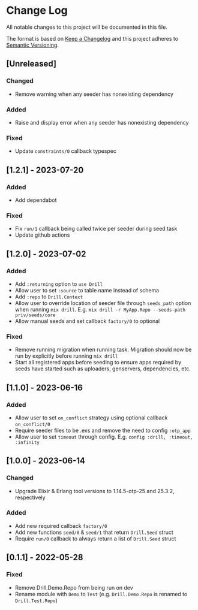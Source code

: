 # Change Log

All notable changes to this project will be documented in this file.

The format is based on [Keep a Changelog](http://keepachangelog.com/)
and this project adheres to [Semantic Versioning](http://semver.org/).

## [Unreleased]

### Changed

- Remove warning when any seeder has nonexisting dependency

### Added

- Raise and display error when any seeder has nonexisting dependency

### Fixed

- Update `constraints/0` callback typespec

## [1.2.1] - 2023-07-20

### Added

- Add dependabot

### Fixed

- Fix `run/1` callback being called twice per seeder during seed task
- Update github actions

## [1.2.0] - 2023-07-02

### Added

- Add `:returning` option to `use Drill`
- Allow user to set `:source` to table name instead of schema
- Add `:repo` to `Drill.Context`
- Allow user to override location of seeder file through `seeds_path` option when running `mix drill`. E.g. `mix drill -r MyApp.Repo --seeds-path priv/seeds/core`
- Allow manual seeds and set callback `factory/0` to optional

### Fixed

- Remove running migration when running task. Migration should now be run by explicitly before running `mix drill`
- Start all registered apps before seeding to ensure apps required by seeds have started such as uploaders, genservers, dependencies, etc.

## [1.1.0] - 2023-06-16

### Added

- Allow user to set `on_conflict` strategy using optional callback `on_conflict/0`
- Require seeder files to be .exs and remove the need to config `:otp_app`
- Allow user to set `timeout` through config. E.g. `config :drill, :timeout, :infinity`

## [1.0.0] - 2023-06-14

### Changed

- Upgrade Elixir & Erlang tool versions to 1.14.5-otp-25 and 25.3.2, respectively

### Added

- Add new required callback `factory/0`
- Add new functions `seed/0` & `seed/1` that return `Drill.Seed` struct
- Require `run/0` callback to always return a list of `Drill.Seed` struct

## [0.1.1] - 2022-05-28

### Fixed

- Remove Drill.Demo.Repo from being run on dev
- Rename module with `Demo` to `Test` (e.g. `Drill.Demo.Repo` is renamed to `Drill.Test.Repo`)
